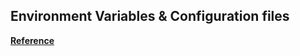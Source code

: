 ## Environment Variables & Configuration files

[**Reference**](https://www.tecmint.com/set-unset-environment-variables-in-linux/)